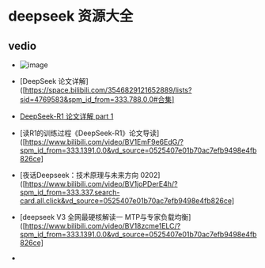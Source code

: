 
# deepseek 资源大全


## vedio

*  ![image](https://github.com/user-attachments/assets/582ba088-e29f-42ac-b713-0fbbe8932d68)
* [DeepSeek 论文详解]([https://space.bilibili.com/3546829121652889/lists?sid=4769583&spm_id_from=333.788.0.0#合集]
* [DeepSeek-R1 论文详解 part 1](https://www.bilibili.com/video/BV1YDNqewEye?spm_id_from=333.788.videopod.sections&vd_source=0525407e01b70ac7efb9498e4fb826ce)


 * [读R1的训练过程《DeepSeek-R1》论文导读]([https://www.bilibili.com/video/BV1EmF9e6EdG/?spm_id_from=333.1391.0.0&vd_source=0525407e01b70ac7efb9498e4fb826ce]

 * [夜话Deepseek：技术原理与未来方向 0202]([https://www.bilibili.com/video/BV1joPDerE4h/?spm_id_from=333.337.search-card.all.click&vd_source=0525407e01b70ac7efb9498e4fb826ce]

   
 * [deepseek V3 全网最硬核解读一 MTP与专家负载均衡]([https://www.bilibili.com/video/BV18zcme1ELC/?spm_id_from=333.1391.0.0&vd_source=0525407e01b70ac7efb9498e4fb826ce]



 * 
